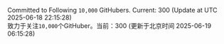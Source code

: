 Committed to Following `10,000` GitHubers. Current: <!-- FOLLOWING_COUNT -->300<!-- FOLLOWING_COUNT --> (Update at UTC <!-- LAST_UPDATED -->2025-06-18 22:15:28<!-- LAST_UPDATED -->)<br>
致力于关注`10,000`个GitHuber。当前：<!-- FOLLOWING_COUNT -->300<!-- FOLLOWING_COUNT --> (更新于北京时间 <!-- LAST_UPDATED_CST -->2025-06-19 06:15:28<!-- LAST_UPDATED_CST -->)
